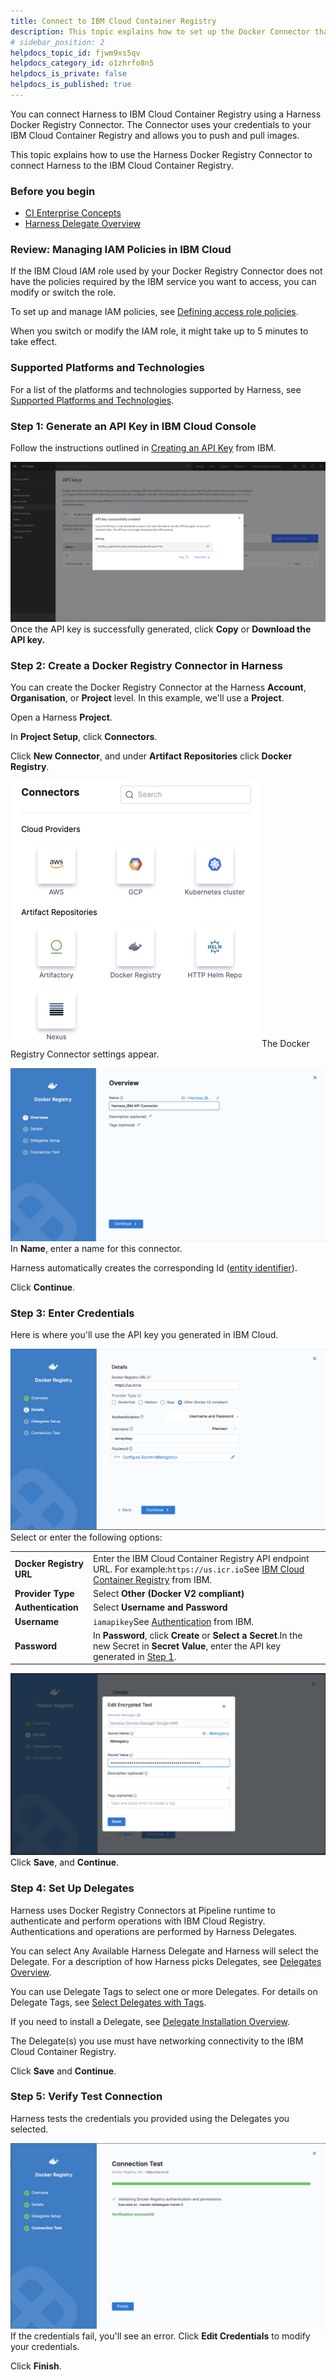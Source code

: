 ```yaml
---
title: Connect to IBM Cloud Container Registry
description: This topic explains how to set up the Docker Connector that uses IBM Registry.
# sidebar_position: 2
helpdocs_topic_id: fjwm9xs5qv
helpdocs_category_id: o1zhrfo8n5
helpdocs_is_private: false
helpdocs_is_published: true
---
```


You can connect Harness to IBM Cloud Container Registry using a Harness Docker Registry Connector. The Connector uses your credentials to your IBM Cloud Container Registry and allows you to push and pull images.

This topic explains how to use the Harness Docker Registry Connector to connect Harness to the IBM Cloud Container Registry.


### Before you begin

* [CI Enterprise Concepts](../../continuous-integration/ci-quickstarts/ci-concepts.md)
* [Harness Delegate Overview](/docs/platform/2_Delegates/get-started-with-delegates/delegates-overview.md)

### Review: Managing IAM Policies in IBM Cloud

If the IBM Cloud IAM role used by your Docker Registry Connector does not have the policies required by the IBM service you want to access, you can modify or switch the role.

To set up and manage IAM policies, see [Defining access role policies](https://cloud.ibm.com/docs/Registry?topic=Registry-user#user).

When you switch or modify the IAM role, it might take up to 5 minutes to take effect.

### Supported Platforms and Technologies

For a list of the platforms and technologies supported by Harness, see [Supported Platforms and Technologies](../../getting-started/supported-platforms-and-technologies.md).

### Step 1: Generate an API Key in IBM Cloud Console

Follow the instructions outlined in [Creating an API Key](https://cloud.ibm.com/docs/account?topic=account-userapikey&interface=ui#create_user_key) from IBM.

![](./static/using-ibm-registry-to-create-a-docker-connector-71.png)
Once the API key is successfully generated, click **Copy** or **Download the API key.**

### Step 2: Create a Docker Registry Connector in Harness

You can create the Docker Registry Connector at the Harness **Account**, **Organisation**, or **Project** level. In this example, we'll use a **Project**.

Open a Harness **Project**.

In **Project Setup**, click **Connectors**.

Click **New Connector**, and under **Artifact Repositories** click **Docker Registry**. 

![](./static/using-ibm-registry-to-create-a-docker-connector-72.png)
The Docker Registry Connector settings appear.

![](./static/using-ibm-registry-to-create-a-docker-connector-73.png)
In **Name**, enter a name for this connector.

Harness automatically creates the corresponding Id ([entity identifier](../20_References/entity-identifier-reference.md)).

Click **Continue**.

### Step 3: Enter Credentials

Here is where you'll use the API key you generated in IBM Cloud.

![](./static/using-ibm-registry-to-create-a-docker-connector-74.png)
Select or enter the following options:



|  |  |
| --- | --- |
| **Docker Registry URL** | Enter the IBM Cloud Container Registry API endpoint URL. For example:`https://us.icr.io`See [IBM Cloud Container Registry](https://cloud.ibm.com/apidocs/container-registry#endpoint-url) from IBM. |
| **Provider Type** | Select **Other (Docker V2 compliant)** |
| **Authentication** | Select **Username and Password** |
| **Username** | `iamapikey`See [Authentication](https://cloud.ibm.com/docs/Registry?topic=Registry-registry_access&mhsrc=ibmsearch_a&mhq=iamapikey#registry_access_apikey_auth) from IBM. |
| **Password** | In **Password**, click **Create** or **Select a Secret**.In the new Secret in **Secret Value**, enter the API key generated in [Step 1](using-ibm-registry-to-create-a-docker-connector.md#step-1-generate-an-api-key-in-ibm-cloud-console). |

![](./static/using-ibm-registry-to-create-a-docker-connector-75.png)
Click **Save**, and **Continue**.

### Step 4: Set Up Delegates

Harness uses Docker Registry Connectors at Pipeline runtime to authenticate and perform operations with IBM Cloud Registry. Authentications and operations are performed by Harness Delegates.

You can select Any Available Harness Delegate and Harness will select the Delegate. For a description of how Harness picks Delegates, see [Delegates Overview](/docs/platform/2_Delegates/get-started-with-delegates/delegates-overview.md).

You can use Delegate Tags to select one or more Delegates. For details on Delegate Tags, see [Select Delegates with Tags](/docs/platform/2_Delegates/manage-delegates/select-delegates-with-selectors.md).

If you need to install a Delegate, see [Delegate Installation Overview](../2_Delegates/delegate-installation-overview.md).

The Delegate(s) you use must have networking connectivity to the IBM Cloud Container Registry.

Click **Save** and **Continue**.

### Step 5: Verify Test Connection

Harness tests the credentials you provided using the Delegates you selected.

![](./static/using-ibm-registry-to-create-a-docker-connector-76.png)
If the credentials fail, you'll see an error. Click **Edit Credentials** to modify your credentials.

Click **Finish**.

